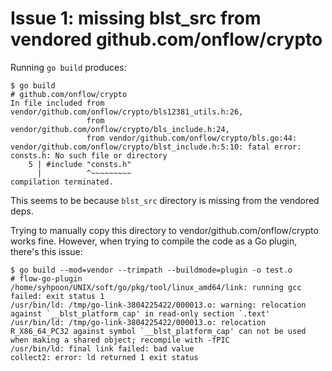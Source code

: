 # Issue 1: missing blst_src from vendored github.com/onflow/crypto
Running `go build` produces:
```
$ go build
# github.com/onflow/crypto
In file included from vendor/github.com/onflow/crypto/bls12381_utils.h:26,
                 from vendor/github.com/onflow/crypto/bls_include.h:24,
                 from vendor/github.com/onflow/crypto/bls.go:44:
vendor/github.com/onflow/crypto/blst_include.h:5:10: fatal error: consts.h: No such file or directory
    5 | #include "consts.h"
      |          ^~~~~~~~~~
compilation terminated.
```

This seems to be because `blst_src` directory is missing from the vendored deps.

Trying to manually copy this directory to vendor/github.com/onflow/crypto works fine.
However, when trying to compile the code as a Go plugin, there's this issue:

```
$ go build --mod=vendor --trimpath --buildmode=plugin -o test.o
# flow-go-plugin
/home/syhpoon/UNIX/soft/go/pkg/tool/linux_amd64/link: running gcc failed: exit status 1
/usr/bin/ld: /tmp/go-link-3804225422/000013.o: warning: relocation against `__blst_platform_cap' in read-only section `.text'
/usr/bin/ld: /tmp/go-link-3804225422/000013.o: relocation R_X86_64_PC32 against symbol `__blst_platform_cap' can not be used when making a shared object; recompile with -fPIC
/usr/bin/ld: final link failed: bad value
collect2: error: ld returned 1 exit status
```
